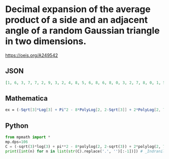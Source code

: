 # Decimal expansion of the average product of a side and an adjacent angle of a random Gaussian triangle in two dimensions\.
https://oeis.org/A249542
## JSON
```JSON
[1, 6, 3, 7, 7, 2, 9, 3, 2, 4, 8, 5, 6, 8, 6, 8, 0, 3, 2, 7, 8, 0, 1, 5, 6, 9, 5, 6, 7, 9, 8, 4, 7, 6, 4, 5, 5, 8, 2, 0, 3, 8, 1, 9, 8, 7, 0, 9, 0, 5, 9, 3, 4, 1, 7, 5, 4, 8, 7, 6, 5, 2, 2, 4, 7, 7, 1, 2, 0, 5, 6, 8, 9, 3, 3, 1, 1, 1, 6, 4, 9, 0, 2, 1, 5, 0, 7, 1, 1, 3, 4, 8, 3, 2, 2, 0, 7, 1, 2, 4, 6, 9, 9, 2, 8]
```
## Mathematica
```Mathematica
ex = (-Sqrt[3]*Log[3] + Pi^2 - 8*PolyLog[2, 2-Sqrt[3]] + 2*PolyLog[2, 7-4*Sqrt[3]])/(2*Sqrt[Pi]); RealDigits[ex, 10, 105] // First
```
## Python
```Python
from mpmath import *
mp.dps=106
C = (-sqrt(3)*log(3) + pi**2 - 8*polylog(2, 2-sqrt(3)) + 2*polylog(2, 7 - 4*sqrt(3)))/(2*sqrt(pi))
print([int(n) for n in list(str(C).replace('.', '')[:-1])]) # _Indranil Ghosh_, Jul 04 2017
```
